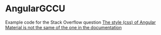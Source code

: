 # AngularGCCU

Example code for the Stack Overflow question [The style (css) of Angular Material is not the same of the one in the documentation](https://stackoverflow.com/questions/61302174/the-style-css-of-angular-material-is-not-the-same-of-the-one-in-the-documentat)
